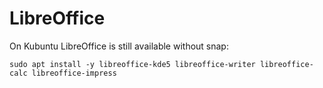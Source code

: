 # LibreOffice


On Kubuntu LibreOffice is still available without snap:

    sudo apt install -y libreoffice-kde5 libreoffice-writer libreoffice-calc libreoffice-impress


